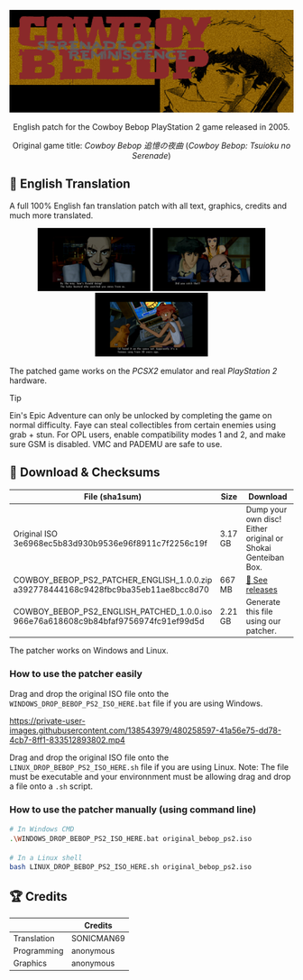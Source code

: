 [![BEBOP PS2 PATCH](images/banner.png)](https://github.Bebop-PS2-English)
  <p align="center">
    English patch for the Cowboy Bebop PlayStation 2 game released in 2005.</i>
</p>

<p align="center">
    Original game title: <i>Cowboy Bebop 追憶の夜曲</i> (<i>Cowboy Bebop: Tsuioku no Serenade</i>)
</p>

## 💬 English Translation

A full 100% English fan translation patch with all text, graphics, credits and much more translated.

<p align="center">
    <img src="images/english/screenshot1.png" width="200" />
    <img src="images/english/screenshot2.png" width="200" />
    <img src="images/english/screenshot3.png" width="200" />
</p>

The patched game works on the *PCSX2* emulator and real *PlayStation 2* hardware.

> [!TIP]
> Ein's Epic Adventure can only be unlocked by completing the game on normal difficulty.
> Faye can steal collectibles from certain enemies using grab + stun.
> For OPL users, enable compatibility modes 1 and 2, and make sure GSM is disabled. VMC and PADEMU are safe to use.

## 💾 Download & Checksums

| File (sha1sum)                                                                          | Size    | Download                                                            |
|-----------------------------------------------------------------------------------------|---------|---------------------------------------------------------------------|
| Original ISO<br/>3e6968ec5b83d930b9536e96f8911c7f2256c19f                               | 3.17 GB | Dump your own disc!<br/>Either original or Shokai Genteiban Box.    |
| COWBOY_BEBOP_PS2_PATCHER_ENGLISH_1.0.0.zip<br/>a392778444168c9428fbc9ba35eb11ae8bcc8d70 | 667 MB  | [💾 See releases](https://github.com/Bebop-PS2-English/releases)    |
| COWBOY_BEBOP_PS2_ENGLISH_PATCHED_1.0.0.iso<br/>966e76a618608c9b84bfaf9756974fc91ef99d5d | 2.21 GB | Generate this file using our patcher.                                |

The patcher works on Windows and Linux.

### How to use the patcher easily

Drag and drop the original ISO file onto the `WINDOWS_DROP_BEBOP_PS2_ISO_HERE.bat` file if you are using Windows.

https://private-user-images.githubusercontent.com/138543979/480258597-41a56e75-dd78-4cb7-8ff1-833512893802.mp4

Drag and drop the original ISO file onto the `LINUX_DROP_BEBOP_PS2_ISO_HERE.sh` file if you are using Linux. Note: The file must be executable and your environnment must be allowing drag and drop a file onto a `.sh` script.

### How to use the patcher manually (using command line)

```bash
# In Windows CMD
.\WINDOWS_DROP_BEBOP_PS2_ISO_HERE.bat original_bebop_ps2.iso

# In a Linux shell
bash LINUX_DROP_BEBOP_PS2_ISO_HERE.sh original_bebop_ps2.iso
```
## 🏆 Credits
|                     | Credits                             |
|---------------------|-------------------------------------|
| Translation         | SONICMAN69                          |
| Programming         | anonymous                           |
| Graphics            | anonymous                           |
